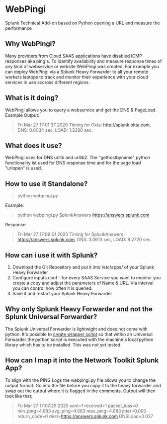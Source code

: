# WebPingi
Splunk Technical Add-on based on Python opening a URL and measure the performance

## Why WebPingi?
Many providers from Cloud SAAS applications have disabled ICMP responses aka ping's. To identify availability and measure response times of any kind of webservice or website WebPingi was created. For example you can deploy WebPingi via a Splunk Heavy Forwarder to all your remote workers laptops to track and monitor their experience with your cloud services in use accross different regions. 

## What is it doing?
WebPingi allows you to query a webservice and get the DNS & PageLoad. 
Example Output:
> Fri Mar 27 17:01:37 2020 Timing for Okta: http://splunk.okta.com, DNS: 0.0034 sec, LOAD: 1.2280 sec.

## What does it use?
WebPingi uses for DNS urllib and urllib2. The "gethostbyname" python functionality ist used for DNS response time and for the page load "urlopen" is used.

## How to use it Standalone?

> python webpingi.py <Name> <HTTP URL>

Example: 
>python webpingi.py SplunkAnswers https://answers.splunk.com

Response:
> Fri Mar 27 17:09:01 2020 Timing for SplunkAnswers: https://answers.splunk.com, DNS: 3.0613 sec, LOAD: 8.2720 sec.

## How can i use it with Splunk?
1. Download the Git Repository and put it into /etc/apps/ of your Splunk Heavy Forwarder
2. Configure inputs.conf - for every SAAS Service you want to monitor you create a copy and adjust the parameters of Name & URL. Via interval you can control how often it is queried.
3. Save it and restart your Splunk Heavy Forwarder

## Why only Splunk Heavy Forwarder and not the Splunk Universal Forwarder?
The Splunk Universal Forwarder is lightwight and does not come with python. It's possible to [create wrapper script](https://sublimerobots.com/2017/01/simple-splunk-scripted-input-example/) so that within an Universal Forwarder the python script is executed with the machine's local python library which has to be installed. This was not yet tested. 

## How can I map it into the Network Toolkit Splunk App?
To align with the PING Logs the webpingi.py file allows you to change the output format. Go into the file before you copy it to the heavy forwarder and swap out the output where it is flagged in the comments. Output will then look like that:
> Fri Mar 27 17:07:29 2020 sent=1 received=1 packet_loss=0 min_ping=4.683 avg_ping=4.683 max_ping=4.683 jitter=0.000 return_code=0 dest=https://answers.splunk.com DNSLoad=0.027
